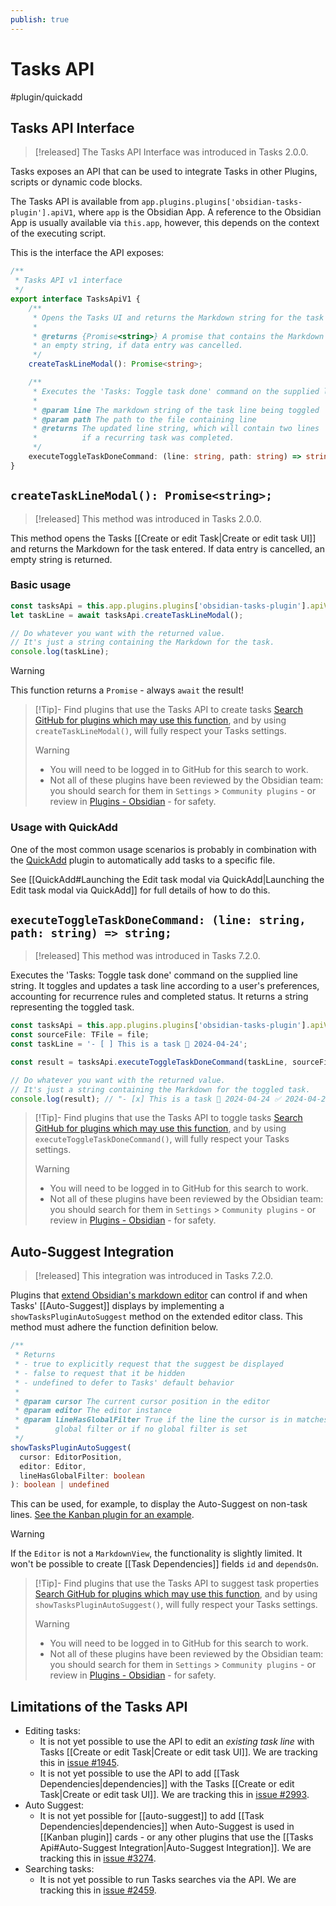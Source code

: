 ```yaml
---
publish: true
---
```


# Tasks API

<span class="related-pages">#plugin/quickadd</span>

## Tasks API Interface

> [!released]
The Tasks API Interface was introduced in Tasks 2.0.0.

Tasks exposes an API that can be used to integrate Tasks in other Plugins, scripts or
dynamic code blocks.

The Tasks API is available from `app.plugins.plugins['obsidian-tasks-plugin'].apiV1`,
where `app` is the Obsidian App. A reference to the Obsidian App is usually available via `this.app`,
however, this depends on the context of the executing script.

This is the interface the API exposes:

<!-- snippet: TasksApiV1.ts -->
```ts
/**
 * Tasks API v1 interface
 */
export interface TasksApiV1 {
    /**
     * Opens the Tasks UI and returns the Markdown string for the task entered.
     *
     * @returns {Promise<string>} A promise that contains the Markdown string for the task entered or
     * an empty string, if data entry was cancelled.
     */
    createTaskLineModal(): Promise<string>;

    /**
     * Executes the 'Tasks: Toggle task done' command on the supplied line string
     *
     * @param line The markdown string of the task line being toggled
     * @param path The path to the file containing line
     * @returns The updated line string, which will contain two lines
     *          if a recurring task was completed.
     */
    executeToggleTaskDoneCommand: (line: string, path: string) => string;
}
```
<!-- endSnippet -->

## `createTaskLineModal(): Promise<string>;`

> [!released]
This method was introduced in Tasks 2.0.0.

This method opens the Tasks [[Create or edit Task|Create or edit task UI]] and returns the Markdown for the task entered.
If data entry is cancelled, an empty string is returned.

### Basic usage

```javascript
const tasksApi = this.app.plugins.plugins['obsidian-tasks-plugin'].apiV1;
let taskLine = await tasksApi.createTaskLineModal();

// Do whatever you want with the returned value.
// It's just a string containing the Markdown for the task.
console.log(taskLine);
```

> [!warning]
> This function returns a `Promise` - always `await` the result!

> [!Tip]- Find plugins that use the Tasks API to create tasks
> [Search GitHub for plugins which may use this function](https://github.com/search?q=createTaskLineModal+NOT+is%3Afork+NOT+repo%3Aobsidian-tasks-group%2Fobsidian-tasks+NOT+path%3A*.md&type=code), and by using `createTaskLineModal()`, will fully respect your Tasks settings.
> > [!warning]
> >
> > - You will need to be logged in to GitHub for this search to work.
> > - Not all of these plugins have been reviewed by the Obsidian team: you should search for them in `Settings` > `Community plugins` - or review in [Plugins - Obsidian](https://obsidian.md/plugins) - for safety.

### Usage with QuickAdd
One of the most common usage scenarios is probably in combination with the [QuickAdd](https://github.com/chhoumann/quickadd) plugin
to automatically add tasks to a specific file.

See [[QuickAdd#Launching the Edit task modal via QuickAdd|Launching the Edit task modal via QuickAdd]] for full details of how to do this.

## `executeToggleTaskDoneCommand: (line: string, path: string) => string;`

> [!released]
> This method was introduced in Tasks 7.2.0.

Executes the 'Tasks: Toggle task done' command on the supplied line string. It toggles and updates a task line according to a user's preferences, accounting for recurrence rules and completed status. It returns a string representing the toggled task.

```typescript
const tasksApi = this.app.plugins.plugins['obsidian-tasks-plugin'].apiV1;
const sourceFile: TFile = file;
const taskLine = '- [ ] This is a task 📅 2024-04-24';

const result = tasksApi.executeToggleTaskDoneCommand(taskLine, sourceFile.path);

// Do whatever you want with the returned value.
// It's just a string containing the Markdown for the toggled task.
console.log(result); // "- [x] This is a task 📅 2024-04-24 ✅ 2024-04-23"
```

> [!Tip]- Find plugins that use the Tasks API to toggle tasks
> [Search GitHub for plugins which may use this function](https://github.com/search?q=executeToggleTaskDoneCommand+NOT+is%3Afork+NOT+repo%3Aobsidian-tasks-group%2Fobsidian-tasks+NOT+path%3A*.md&type=code), and by using `executeToggleTaskDoneCommand()`, will fully respect your Tasks settings.
> > [!warning]
> >
> > - You will need to be logged in to GitHub for this search to work.
> > - Not all of these plugins have been reviewed by the Obsidian team: you should search for them in `Settings` > `Community plugins` - or review in [Plugins - Obsidian](https://obsidian.md/plugins) - for safety.

## Auto-Suggest Integration

> [!released]
> This integration was introduced in Tasks 7.2.0.

Plugins that [extend Obsidian's markdown editor](https://gist.github.com/Fevol/caa478ce303e69eabede7b12b2323838) can control if and when Tasks' [[Auto-Suggest]] displays by implementing a `showTasksPluginAutoSuggest` method on the extended editor class. This method must adhere the function definition below.

```typescript
/**
 * Returns
 * - true to explicitly request that the suggest be displayed
 * - false to request that it be hidden
 * - undefined to defer to Tasks' default behavior
 *
 * @param cursor The current cursor position in the editor
 * @param editor The editor instance
 * @param lineHasGlobalFilter True if the line the cursor is in matches the
 *        global filter or if no global filter is set
 */
showTasksPluginAutoSuggest(
  cursor: EditorPosition,
  editor: Editor,
  lineHasGlobalFilter: boolean
): boolean | undefined
```

This can be used, for example, to display the Auto-Suggest on non-task lines. [See the Kanban plugin for an example](https://github.com/mgmeyers/obsidian-kanban/blob/5fa792b9c2157390fe493f0feed6f0bc9be72910/src/components/Editor/MarkdownEditor.tsx#L100-L106).

> [!warning]
> If the `Editor` is not a `MarkdownView`, the functionality is slightly limited.
> It won't be possible to create [[Task Dependencies]] fields `id` and `dependsOn`.

> [!Tip]- Find plugins that use the Tasks API to suggest task properties
> [Search GitHub for plugins which may use this function](https://github.com/search?q=showTasksPluginAutoSuggest+NOT+is%3Afork+NOT+repo%3Aobsidian-tasks-group%2Fobsidian-tasks+NOT+path%3A*.md&type=code), and by using `showTasksPluginAutoSuggest()`, will fully respect your Tasks settings.
> > [!warning]
> >
> > - You will need to be logged in to GitHub for this search to work.
> > - Not all of these plugins have been reviewed by the Obsidian team: you should search for them in `Settings` > `Community plugins` - or review in [Plugins - Obsidian](https://obsidian.md/plugins) - for safety.

## Limitations of the Tasks API

- Editing tasks:
  - It is not yet possible to use the API to edit an *existing task line* with Tasks [[Create or edit Task|Create or edit task UI]]. We are tracking this in [issue #1945](https://github.com/obsidian-tasks-group/obsidian-tasks/issues/1945).
  - It is not yet possible to use the API to add [[Task Dependencies|dependencies]] with the Tasks [[Create or edit Task|Create or edit task UI]]. We are tracking this in [issue #2993](https://github.com/obsidian-tasks-group/obsidian-tasks/issues/2993).
- Auto Suggest:
  - It is not yet possible for [[auto-suggest]] to add [[Task Dependencies|dependencies]] when Auto-Suggest is used in [[Kanban plugin]] cards - or any other plugins that use the [[Tasks Api#Auto-Suggest Integration|Auto-Suggest Integration]]. We are tracking this in [issue #3274](https://github.com/obsidian-tasks-group/obsidian-tasks/issues/3274).
- Searching tasks:
  - It is not yet possible to run Tasks searches via the API. We are tracking this in [issue #2459](https://github.com/obsidian-tasks-group/obsidian-tasks/issues/2459).
